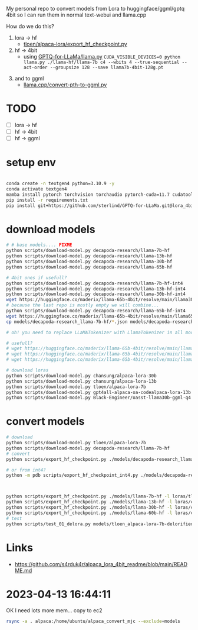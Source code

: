 
My personal repo to convert models from Lora to huggingface/ggml/gptq 4bit so I can run them in normal text-webui and llama.cpp

How do we do this?

1. lora -> hf
    - [tloen/alpaca-lora/export_hf_checkpoint.py](https://github.com/tloen/alpaca-lora/blob/main/export_hf_checkpoint.py)
2. hf -> 4bit
    - using [GPTQ-for-LLaMa/llama.py](https://github.com/qwopqwop200/GPTQ-for-LLaMa/blob/triton/llama.py)
    `CUDA_VISIBLE_DEVICES=0 python llama.py ./llama-hf/llama-7b c4 --wbits 4 --true-sequential --act-order --groupsize 128 --save llama7b-4bit-128g.pt`
3) and to ggml
    - [llama.cpp/convert-pth-to-ggml.py](https://github.com/ggerganov/llama.cpp/blob/master/convert-pth-to-ggml.py)


# TODO

- [ ] lora -> hf
- [ ] hf -> 4bit
- [ ] hf -> ggml

# setup env

```sh

conda create -n textgen4 python=3.10.9 -y
conda activate textgen4
mamba install pytorch torchvision torchaudio pytorch-cuda=11.7 cudatoolkit-dev==11.7  cudatoolkit=11.7 -c pytorch -c nvidia  -c conda-forge  -y
pip install -r requirements.txt
pip install git+https://github.com/sterlind/GPTQ-for-LLaMa.git@lora_4bit
```

# download models

```sh
# # base models.... FIXME
python scripts/download-model.py decapoda-research/llama-7b-hf
python scripts/download-model.py decapoda-research/llama-13b-hf
python scripts/download-model.py decapoda-research/llama-30b-hf
python scripts/download-model.py decapoda-research/llama-65b-hf

# 4bit ones if usefull?
python scripts/download-model.py decapoda-research/llama-7b-hf-int4
python scripts/download-model.py decapoda-research/llama-13b-hf-int4
python scripts/download-model.py decapoda-research/llama-30b-hf-int4
wget https://huggingface.co/maderix/llama-65b-4bit/resolve/main/llama30b-4bit.pt ./models/decapoda-research_llama-30b-hf-int4/llama-30b-4bit.pt
# because the last repo is mostly empty we will combine...
python scripts/download-model.py decapoda-research/llama-65b-hf-int4
wget https://huggingface.co/maderix/llama-65b-4bit/resolve/main/llama65b-4bit.pt ./models/decapoda-research_llama-65b-hf-int4/llama-65b-4bit.pt
cp models/decapoda-research_llama-7b-hf/*.json models/decapoda-research_llama-7b-hf-int4

# oh! you need to replace LLaMATokenizer with LlamaTokenizer in all model json files

# usefull?
# wget https://huggingface.co/maderix/llama-65b-4bit/resolve/main/llama30b-4bit.pt ../llama-30b-4bit.pt
# wget https://huggingface.co/maderix/llama-65b-4bit/resolve/main/llama13b-4bit.pt ../llama-13b-4bit.pt
# wget https://huggingface.co/maderix/llama-65b-4bit/resolve/main/llama7b-4bit.pt ../llama-7b-4bit.pt

# download loras
python scripts/download-model.py chansung/alpaca-lora-30b
python scripts/download-model.py chansung/alpaca-lora-13b
python scripts/download-model.py tloen/alpaca-lora-7b
python scripts/download-model.py gpt4all-alpaca-oa-codealpaca-lora-13b
python scripts/download-model.py Black-Engineer/oasst-llama30b-ggml-q4
```

# convert models

```sh
# download
python scripts/download-model.py tloen/alpaca-lora-7b
python scripts/download-model.py decapoda-research/llama-7b-hf
# convert
python scripts/export_hf_checkpoint.py ./models/decapoda-research_llama-13b-hf -l loras/chansung_alpaca-lora-13b

# or from int4?
python -m pdb scripts/export_hf_checkpoint_int4.py ./models/decapoda-research_llama-7b-hf ./models/decapoda-research_llama-7b-hf-int4/llama-7b-4bit.pt -l ./loras/tloen_alpaca-lora-7b



python scripts/export_hf_checkpoint.py ./models/llama-7b-hf -l loras/tloen_alpaca-lora-7b
python scripts/export_hf_checkpoint.py ./models/llama-13b-hf -l loras/chansung_alpaca-lora-13b # crash! 50GB+ needed
python scripts/export_hf_checkpoint.py ./models/llama-30b-hf -l loras/chansung_alpaca-lora-30b
python scripts/export_hf_checkpoint.py ./models/llama-60b-hf -l loras/chansung_alpaca-lora-60b
# test
python scripts/test_01_delora.py models/tloen_alpaca-lora-7b-delorified
```



# Links

- https://github.com/s4rduk4r/alpaca_lora_4bit_readme/blob/main/README.md


# 2023-04-13 16:44:11

OK I need lots more mem... copy to ec2

```sh
rsync -a . alpaca:/home/ubuntu/alpaca_convert_mjc --exclude=models
```
